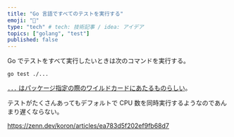 ```yaml
---
title: "Go 言語ですべてのテストを実行する"
emoji: "🍡"
type: "tech" # tech: 技術記事 / idea: アイデア
topics: ["golang", "test"]
published: false
---
```


Go でテストをすべて実行したいときは次のコマンドを実行する。

```
go test ./...
```

[`...` はパッケージ指定の際のワイルドカードにあたるものらしい](https://pkg.go.dev/cmd/go#hdr-Package_lists_and_patterns)。

テストがたくさんあってもデフォルトで CPU 数を同時実行するようなのであんまり遅くならない。

https://zenn.dev/koron/articles/ea783d5f202ef9fb68d7
